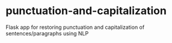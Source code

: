 # punctuation-and-capitalization
Flask app for restoring punctuation and capitalization of sentences/paragraphs using NLP
